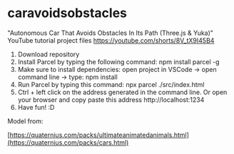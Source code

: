 # caravoidsobstacles

"Autonomous Car That Avoids Obstacles In Its Path (Three.js & Yuka)" YouTube tutorial project files https://youtube.com/shorts/8V_tX9I45B4

1. Download repository
2. Install Parcel by typing the following command: npm install parcel -g
3. Make sure to install dependencies: open project in VSCode -> open command line -> type: npm install
4. Run Parcel by typing this command: npx parcel ./src/index.html
5. Ctrl + left click on the address generated in the command line. Or open your browser and copy paste this address http://localhost:1234
6. Have fun! :D

Model from:

[https://quaternius.com/packs/ultimateanimatedanimals.html](https://quaternius.com/packs/cars.html)

